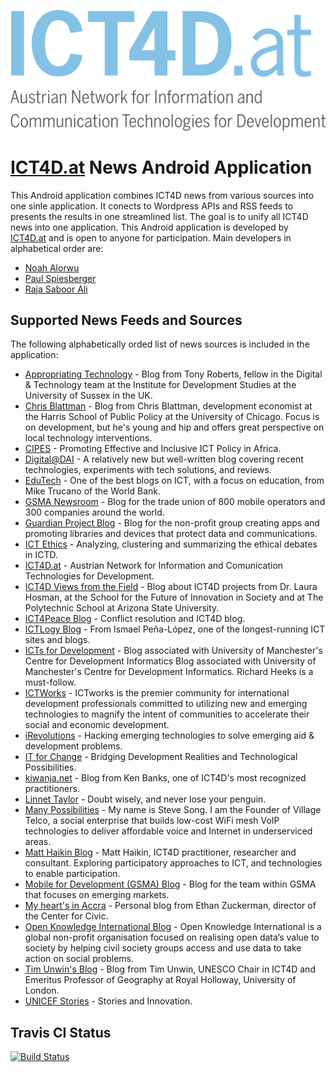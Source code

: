 <p align="center">
    <img src="https://raw.githubusercontent.com/ict4dat/ict4dat-news-android/develop/ICT4DNews/app/src/main/res/drawable-xhdpi/ict4d_logo.png" alt="ICT4D.at Logo" />
</p>


# [ICT4D.at](http://www.ict4d.at) News Android Application

This Android application combines ICT4D news from various sources into one sinle application. It conects to Wordpress APIs and RSS feeds to presents the results in one streamlined list. The goal is to unify all ICT4D news into one application. 
This Android application is developed by [ICT4D.at](http://www.ict4d.at) and is open to anyone for participation. Main developers in alphabetical order are:
* [Noah Alorwu](https://github.com/noahalorwu)
* [Paul Spiesberger](https://github.com/spipau)
* [Raja Saboor Ali](https://github.com/rajasone)


## Supported News Feeds and Sources

The following alphabetically orded list of news sources is included in the application:

* [Appropriating Technology](http://appropriatingtechnology.org/) - Blog from Tony Roberts, fellow in the Digital & Technology team at the Institute for Development Studies at the University of Sussex in the UK.
* [Chris Blattman](https://chrisblattman.com/) - Blog from Chris Blattman, development economist at the Harris School of Public Policy at the University of Chicago. Focus is on development, but he's young and hip and offers great perspective on local technology interventions.
* [CIPES](https://cipesa.org/) - Promoting Effective and Inclusive ICT Policy in Africa.
* [Digital@DAI](https://dai-global-digital.com/) - A relatively new but well-written blog covering recent technologies, experiments with tech solutions, and reviews.
* [EduTech](https://blogs.worldbank.org/edutech/) - One of the best blogs on ICT, with a focus on education, from Mike Trucano of the World Bank.
* [GSMA Newsroom](https://www.gsma.com/newsroom/category/press-release/) - Blog for the trade union of 800 mobile operators and 300 companies around the world.
* [Guardian Project Blog](https://guardianproject.info/) - Blog for the non-profit group creating apps and promoting libraries and devices that protect data and communications.
* [ICT Ethics](https://ictdethics.wordpress.com/) - Analyzing, clustering and summarizing the ethical debates in ICTD.
* [ICT4D.at](http://www.ict4d.at) - Austrian Network for Information and Comunication Technologies for Development.
* [ICT4D Views from the Field](https://ict4dviewsfromthefield.wordpress.com/) - Blog about ICT4D projects from Dr. Laura Hosman, at the School for the Future of Innovation in Society and at The Polytechnic School at Arizona State University.
* [ICT4Peace Blog](https://ict4peace.wordpress.com/) - Conflict resolution and ICT4D blog.
* [ICTLogy Blog](http://ictlogy.net/) - From Ismael Peña-López, one of the longest-running ICT sites and blogs.
* [ICTs for Development](https://ict4dblog.wordpress.com/feed/) - Blog associated with University of Manchester's Centre for Development Informatics Blog associated with University of Manchester's Centre for Development Informatics. Richard Heeks is a must-follow.
* [ICTWorks](https://www.ictworks.org/) - ICTworks is the premier community for international development professionals committed to utilizing new and emerging technologies to magnify the intent of communities to accelerate their social and economic development.
* [iRevolutions](https://irevolutions.org/) - Hacking emerging technologies to solve emerging aid & development problems.
* [IT for Change](https://www.itforchange.net/) - Bridging Development Realities and Technological Possibilities.
* [kiwanja.net](http://www.kiwanja.net/) - Blog from Ken Banks, one of ICT4D's most recognized practitioners.
* [Linnet Taylor](https://linnettaylor.wordpress.com/) - Doubt wisely, and never lose your penguin.
* [Many Possibilities](https://manypossibilities.net/) - My name is Steve Song.  I am the Founder of Village Telco, a social enterprise that builds low-cost WiFi mesh VoIP technologies to deliver affordable voice and Internet in underserviced areas.
* [Matt Haikin Blog](https://matthaikin.com/) - Matt Haikin, ICT4D practitioner, researcher and consultant. Exploring participatory approaches to ICT, and technologies to enable participation.
* [Mobile for Development (GSMA) Blog](https://www.gsma.com/mobilefordevelopment/) - Blog for the team within GSMA that focuses on emerging markets.
* [My heart's in Accra](http://www.ethanzuckerman.com/) - Personal blog from Ethan Zuckerman, director of the Center for Civic.
* [Open Knowledge International Blog](http://blog.okfn.org/) - Open Knowledge International is a global non-profit organisation focused on realising open data’s value to society by helping civil society groups access and use data to take action on social problems.
* [Tim Unwin's Blog](https://unwin.wordpress.com/) - Blog from Tim Unwin, UNESCO Chair in ICT4D and Emeritus Professor of Geography at Royal Holloway, University of London.
* [UNICEF Stories](http://unicefstories.org/) - Stories and Innovation.

## Travis CI Status

[![Build Status](https://travis-ci.org/ICT4Dat/ict4dat-news-android.svg?branch=develop)](https://travis-ci.org/ICT4Dat/ict4dat-news-android)
